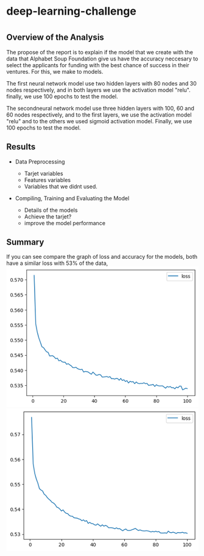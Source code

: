 
# deep-learning-challenge

#

## Overview of the Analysis
The propose of the report is to explain if the model that we create with the data that Alphabet Soup Foundation give us have the accuracy neccesary to select the applicants for funding with the best chance of success in their ventures. For this, we make to models. 

The first neural network model use two hidden layers with 80 nodes and 30 nodes respectively, and in both layers we use the activation model "relu". finally, we use 100 epochs to test the model.

The secondneural network model use three hidden layers with 100, 60 and 60 nodes respectively, and to the first layers, we use the activation model "relu" and to the others we used sigmoid activation model. Finally, we use 100 epochs to test the model.

## Results

* Data Preprocessing
    * Tarjet variables
    * Features variables
    * Variables that we didnt used.

* Compiling, Training and Evaluating the Model
    * Details of the models
    * Achieve the tarjet?
    * improve the model performance

## Summary
If you can see compare the graph of loss and accuracy for the models, both have a similar loss with 53% of the data,
![Alt text](<Loss Model.png>) ![Alt text](<Loos Model Optimized.png>)

